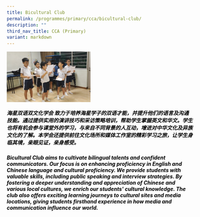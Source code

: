 ```yaml
---
title: Bicultural Club
permalink: /programmes/primary/cca/bicultural-club/
description: ""
third_nav_title: CCA (Primary)
variant: markdown
---
```

<img align="left" src="/images/biculturalclub.jpg" style="width:45%">
<br>
<br><br><br><br><br><br><br>
 <font color="black"><h5><strong> <font color="black">海星双语双文化学会<font></font></font></strong><font color="black"><font> 致力于培养海星学子的双语才能，并提升他们的语言及沟通技能。通过提供实用的演讲技巧和采访策略培训，帮助学生掌握英文和华文。学生也将有机会参与课堂外的学习，与来自不同背景的人互动，增进对中华文化及异族文化的了解。本学会还提供前往文化场所和媒体工作室的精彩学习之旅，让学生身临其境，亲眼见证，亲身感受。</font></font></h5><font color="black">

<p></p>
	 <font color="black"><h5><strong> <font color="black">Bicultural Club<font></font></font></strong><font color="black"><font> aims to cultivate bilingual talents and confident communicators. Our focus is on enhancing proficiency in English and Chinese language and cultural proficiency. We provide students with valuable skills, including public speaking and interview strategies. By fostering a deeper understanding and appreciation of Chinese and various local cultures, we enrich our students' cultural knowledge. The club also offers exciting learning journeys to cultural sites and media locations, giving students firsthand experience in how media and communication influence our world.</font></font></h5><font color="black">
</font></font></font></font>